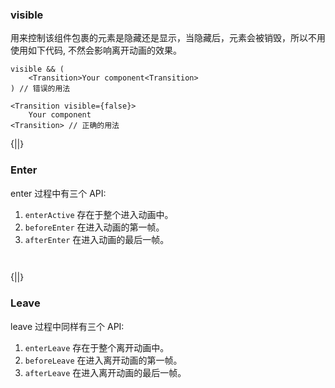 ### visible

用来控制该组件包裹的元素是隐藏还是显示，当隐藏后，元素会被销毁，所以不用使用如下代码,
不然会影响离开动画的效果。
```
visible && (
    <Transition>Your component<Transition>
) // 错误的用法

<Transition visible={false}>
    Your component
<Transition> // 正确的用法
```


{||}

### Enter 

enter 过程中有三个 API:
1. `enterActive` 存在于整个进入动画中。
2. `beforeEnter` 在进入动画的第一帧。
3. `afterEnter` 在进入动画的最后一帧。

```html
   
```

{||}

### Leave 

leave 过程中同样有三个 API:
1. `enterLeave` 存在于整个离开动画中。
2. `beforeLeave` 在进入离开动画的第一帧。
3. `afterLeave` 在进入离开动画的最后一帧。